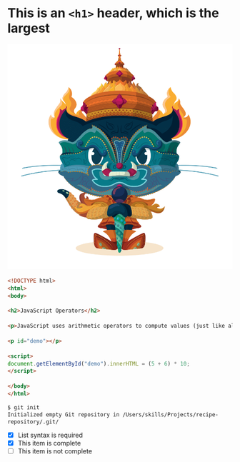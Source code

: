# This is an `<h1>` header, which is the largest

![Image of Yaktocat](/images/yaktocat.png)

```HTML
<!DOCTYPE html>
<html>
<body>

<h2>JavaScript Operators</h2>

<p>JavaScript uses arithmetic operators to compute values (just like algebra).</p>

<p id="demo"></p>

<script>
document.getElementById("demo").innerHTML = (5 + 6) * 10;
</script>

</body>
</html>
```

```
$ git init
Initialized empty Git repository in /Users/skills/Projects/recipe-repository/.git/
```

- [x] List syntax is required
- [x] This item is complete
- [ ] This item is not complete